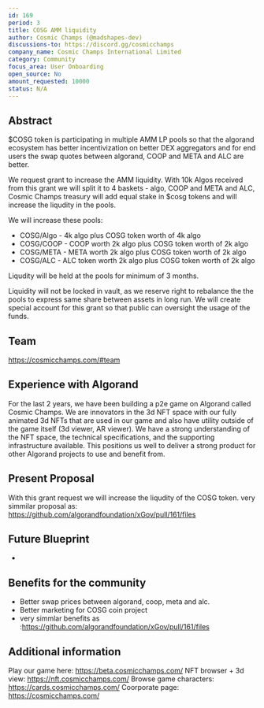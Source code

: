 ```yaml
---
id: 169
period: 3
title: COSG AMM liquidity
author: Cosmic Champs (@madshapes-dev)
discussions-to: https://discord.gg/cosmicchamps
company_name: Cosmic Champs International Limited
category: Community
focus_area: User Onboarding
open_source: No
amount_requested: 10000
status: N/A
---
```


## Abstract
$COSG token is participating in multiple AMM LP pools so that the algorand ecosystem has better incentivization on better DEX aggregators and for end users the swap quotes between algorand, COOP and META and ALC are better.

We request grant to increase the AMM liquidity. With 10k Algos received from this grant we will split it to 4 baskets - algo, COOP and META and ALC, Cosmic Champs treasury will add equal stake in $cosg tokens and will increase the liqudity in the pools.

We will increase these pools:
- COSG/Algo - 4k algo plus COSG token worth of 4k algo
- COSG/COOP - COOP worth 2k algo plus COSG token worth of 2k algo
- COSG/META - META worth 2k algo plus COSG token worth of 2k algo
- COSG/ALC - ALC token worth 2k algo plus COSG token worth of 2k algo

Liqudity will be held at the pools for minimum of 3 months.

Liquidity will not be locked in vault, as we reserve right to rebalance the the pools to express same share between assets in long run. We will create special account for this grant so that public can oversight the usage of the funds.


## Team
<a href="https://cosmicchamps.com/#team" target="_blank">https://cosmicchamps.com/#team</a>

## Experience with Algorand
For the last 2 years, we have been building a p2e game on Algorand called Cosmic Champs. We are innovators in the 3d NFT space with our fully animated 3d NFTs that are used in our game and also have utility outside of the game itself (3d viewer, AR viewer).
We have a strong understanding of the NFT space, the technical specifications, and the supporting infrastructure available. This positions us well to deliver a strong product for other Algorand projects to use and benefit from.

## Present Proposal
With this grant request we will increase the liqudity of the COSG token.
very simmilar proposal as: https://github.com/algorandfoundation/xGov/pull/161/files


## Future Blueprint
-

## Benefits for the community
- Better swap prices between algorand, coop, meta and alc.
- Better marketing for COSG coin project
- very simmlar benefits as :https://github.com/algorandfoundation/xGov/pull/161/files


## Additional information
Play our game here: <a href="https://beta.cosmicchamps.com/" target="_blank">https://beta.cosmicchamps.com/</a>
NFT browser + 3d view: <a href="https://nft.cosmicchamps.com/" target="_blank">https://nft.cosmicchamps.com/</a>
Browse game characters: <a href="https://cards.cosmicchamps.com/" target="_blank">https://cards.cosmicchamps.com/</a>
Coorporate page: <a href="https://cosmicchamps.com/" target="_blank">https://cosmicchamps.com/</a>
